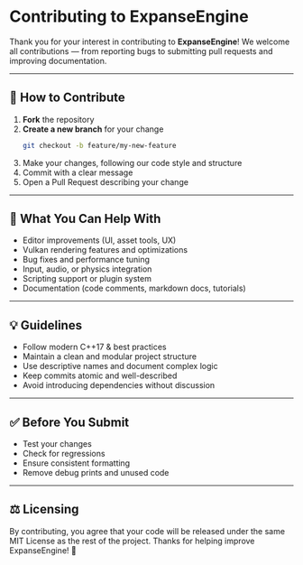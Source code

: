 ﻿# Contributing to ExpanseEngine

Thank you for your interest in contributing to **ExpanseEngine**! We welcome all contributions — from reporting bugs to submitting pull requests and improving documentation.

---

## 🙌 How to Contribute

1. **Fork** the repository
2. **Create a new branch** for your change
   ```bash
   git checkout -b feature/my-new-feature
   ```
3. Make your changes, following our code style and structure
4. Commit with a clear message
5. Open a Pull Request describing your change

---

## 🧠 What You Can Help With

- Editor improvements (UI, asset tools, UX)
- Vulkan rendering features and optimizations
- Bug fixes and performance tuning
- Input, audio, or physics integration
- Scripting support or plugin system
- Documentation (code comments, markdown docs, tutorials)

---

## 💡 Guidelines

- Follow modern C++17 & best practices
- Maintain a clean and modular project structure
- Use descriptive names and document complex logic
- Keep commits atomic and well-described
- Avoid introducing dependencies without discussion

--- 

## ✅ Before You Submit

- Test your changes
- Check for regressions
- Ensure consistent formatting
- Remove debug prints and unused code

---

## ⚖️ Licensing

By contributing, you agree that your code will be released under the same MIT License as the rest of the project.
Thanks for helping improve ExpanseEngine! 🚀